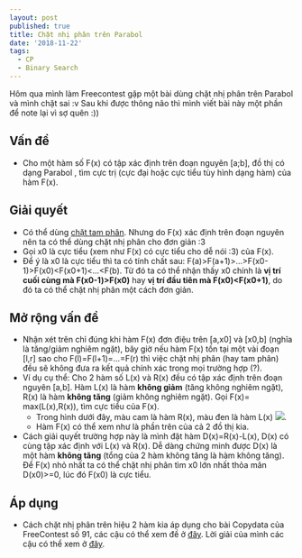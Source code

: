 ```yaml
---
layout: post
published: true
title: Chặt nhị phân trên Parabol
date: '2018-11-22'
tags:
  - CP
  - Binary Search
---
```

Hôm qua mình làm Freecontest gặp một bài dùng chặt nhị phân trên Parabol và mình chặt sai :v Sau khi được thông não thì mình viết bài này một phần để note lại vì sợ quên :))
## Vấn đề
- Cho một hàm số F(x) có tập xác định trên đoạn nguyên [a;b], đồ thị có dạng Parabol , tìm cực trị (cực đại hoặc cực tiểu tùy hình dạng hàm) của hàm F(x).


## Giải quyết
- Có thể dùng [chặt tam phân](http://vnoi.info/wiki/translate/emaxx/Tim-kiem-tam-phan-Ternary-Search). Nhưng do F(x) xác định trên đoạn nguyên nên ta có thể dùng chặt nhị phân cho đơn giản :3 
- Gọi x0 là cực tiểu (xem như F(x) có cực tiểu cho dễ nói :3) của F(x).
- Để ý là x0 là cực tiểu thì ta có tính chất sau: F(a)>F(a+1)>...>F(x0-1)>F(x0)<F(x0+1)<...<F(b). Từ đó ta có thể nhận thấy x0 chính là **vị trí cuối cùng mà F(x0-1)>F(x0)** hay **vị trí đầu tiên mà F(x0)<F(x0+1)**, do đó ta có thể chặt nhị phân một cách đơn giản. 


## Mở rộng vấn đề
- Nhận xét trên chỉ đúng khi hàm F(x) đơn điệu trên [a,x0] và [x0,b] (nghĩa là tăng/giảm nghiêm ngặt), bây giờ nếu hàm F(x) tồn tại một vài đoạn [l,r] sao cho F(l)=F(l+1)=...=F(r) thì việc chặt nhị phân (hay tam phân) đều sẽ không đưa ra kết quả chính xác trong mọi trường hợp (?).
- Ví dụ cụ thể: Cho 2 hàm số L(x) và R(x) đều có tập xác định trên đoạn nguyên [a,b]. Hàm L(x) là hàm **không giảm** (tăng không nghiêm ngặt), R(x) là hàm **không tăng** (giảm không nghiêm ngặt). Gọi F(x)= max(L(x),R(x)), tìm cực tiểu của F(x). 
	- Trong hình dưới đây, màu cam là hàm R(x), màu đen là hàm L(x)	![]({{site.baseurl}}/img/parabol.jpg).
    - Hàm F(x) có thể xem như là phần trên của cả 2 đồ thị kia. 
- Cách giải quyết trường hợp này là mình đặt hàm D(x)=R(x)-L(x), D(x) có cùng tập xác định với L(x) và R(x). Dễ dàng chứng minh được D(x) là một hàm **không tăng** (tổng của 2 hàm không tăng là hàm không tăng). Để F(x) nhỏ nhất ta có thể chặt nhị phân tìm x0 lớn nhất thỏa mãn D(x0)>=0, lúc đó F(x0) là cực tiểu. 

## Áp dụng
- Cách chặt nhị phân trên hiệu 2 hàm kia áp dụng cho bài Copydata của FreeContest số 91, các cậu có thể xem đề ở [đây](https://drive.google.com/drive/folders/15-PvJrcr-m_vMk6vPGdYiM9t8qiaZC1b). Lời giải của mình các cậu có thể xem ở [đây](https://www.facebook.com/kc97blf/posts/2719806841578467?comment_id=2719813461577805).
